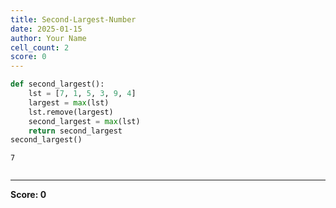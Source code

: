 ```yaml
---
title: Second-Largest-Number
date: 2025-01-15
author: Your Name
cell_count: 2
score: 0
---
```


```python
def second_largest():
    lst = [7, 1, 5, 3, 9, 4]
    largest = max(lst)
    lst.remove(largest)
    second_largest = max(lst)
    return second_largest
second_largest()
```




    7




```python

```


---
**Score: 0**
